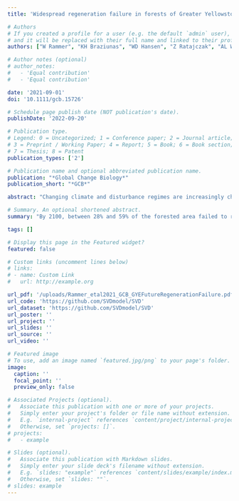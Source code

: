 ```yaml
---
title: 'Widespread regeneration failure in forests of Greater Yellowstone under scenarios of future climate and fire'

# Authors
# If you created a profile for a user (e.g. the default `admin` user), write the username (folder name) here
# and it will be replaced with their full name and linked to their profile.
authors: ["W Rammer", "KH Braziunas", "WD Hansen", "Z Ratajczak", "AL Westerling", "MG Turner", "R Seidl"]

# Author notes (optional)
# author_notes:
#   - 'Equal contribution'
#   - 'Equal contribution'

date: '2021-09-01'
doi: '10.1111/gcb.15726'

# Schedule page publish date (NOT publication's date).
publishDate: '2022-09-20'

# Publication type.
# Legend: 0 = Uncategorized; 1 = Conference paper; 2 = Journal article;
# 3 = Preprint / Working Paper; 4 = Report; 5 = Book; 6 = Book section;
# 7 = Thesis; 8 = Patent
publication_types: ['2']

# Publication name and optional abbreviated publication name.
publication: "*Global Change Biology*"
publication_short: "*GCB*"

abstract: "Changing climate and disturbance regimes are increasingly challenging the resilience of forest ecosystems around the globe. A powerful indicator for the loss of resilience is regeneration failure, that is, the inability of the prevailing tree species to regenerate after disturbance. Regeneration failure can result from the interplay among disturbance changes (e.g., larger and more frequent fires), altered climate conditions (e.g., increased drought), and functional traits (e.g., method of seed dispersal). This complexity makes projections of regeneration failure challenging. Here we applied a novel simulation approach assimilating data-driven fire projections with vegetation responses from process modeling by means of deep neural networks. We (i) quantified the future probability of regeneration failure; (ii) identified spatial hotspots of regeneration failure; and (iii) assessed how current forest types differ in their ability to regenerate under future climate and fire. We focused on the Greater Yellowstone Ecosystem (2.9 × 106 ha of forest) in the Rocky Mountains of the USA, which has experienced large wildfires in the past and is expected to undergo drastic changes in climate and fire in the future. We simulated four climate scenarios until 2100 at a fine spatial grain (100 m). Both wildfire activity and unstocked forest area increased substantially throughout the 21st century in all simulated scenarios. By 2100, between 28% and 59% of the forested area failed to regenerate, indicating considerable loss of resilience. Areas disproportionally at risk occurred where fires are not constrained by topography and in valleys aligned with predominant winds. High-elevation forest types not adapted to fire (i.e., *Picea engelmannii*–*Abies lasiocarpa* as well as non-serotinous *Pinus contorta* var. *latifolia* forests) were especially vulnerable to regeneration failure. We conclude that changing climate and fire could exceed the resilience of forests in a substantial portion of Greater Yellowstone, with profound implications for carbon, biodiversity, and recreation."

# Summary. An optional shortened abstract.
summary: "By 2100, between 28% and 59% of the forested area failed to regenerate, indicating considerable loss of resilience. Areas disproportionally at risk occurred where fires are not constrained by topography and in valleys aligned with predominant winds."

tags: []

# Display this page in the Featured widget?
featured: false

# Custom links (uncomment lines below)
# links:
# - name: Custom Link
#   url: http://example.org

url_pdf: '/uploads/Rammer_etal2021_GCB_GYEFutureRegenerationFailure.pdf'
url_code: 'https://github.com/SVDmodel/SVD'
url_dataset: 'https://github.com/SVDmodel/SVD'
url_poster: ''
url_project: ''
url_slides: ''
url_source: ''
url_video: ''

# Featured image
# To use, add an image named `featured.jpg/png` to your page's folder.
image:
  caption: ''
  focal_point: ''
  preview_only: false

# Associated Projects (optional).
#   Associate this publication with one or more of your projects.
#   Simply enter your project's folder or file name without extension.
#   E.g. `internal-project` references `content/project/internal-project/index.md`.
#   Otherwise, set `projects: []`.
# projects:
#   - example

# Slides (optional).
#   Associate this publication with Markdown slides.
#   Simply enter your slide deck's filename without extension.
#   E.g. `slides: "example"` references `content/slides/example/index.md`.
#   Otherwise, set `slides: ""`.
# slides: example
---
```


